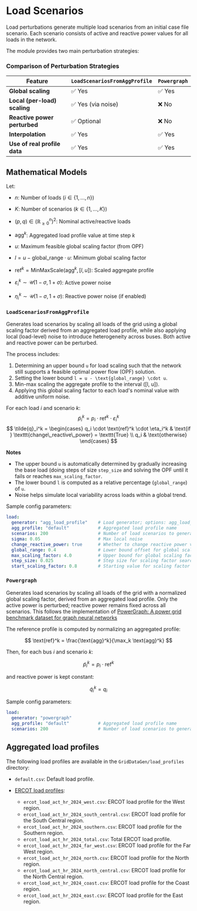# Load Scenarios


Load perturbations generate multiple load scenarios from an initial case file scenario. Each scenario consists of active and reactive power values for all loads in the network.




The module provides two main perturbation strategies:

### Comparison of Perturbation Strategies


<div class="center-table" markdown>

| Feature                      | `LoadScenariosFromAggProfile` | `Powergraph`                   |
|-----------------------------|-------------------------------|-------------------------------|
| **Global scaling**          | ✅ Yes                        | ✅ Yes                        |
| **Local (per-load) scaling**| ✅ Yes (via noise)            | ❌ No                         |
| **Reactive power perturbed**| ✅ Optional                   | ❌ No                         |
| **Interpolation**           | ✅ Yes                        | ✅ Yes                        |
| **Use of real profile data**| ✅ Yes                        | ✅ Yes                        |

</div>

## Mathematical Models

Let:

- $n$: Number of loads ($i \in \{1, \dots, n\}$)

- $K$: Number of scenarios ($k \in \{1, \dots, K\}$)

- $(p, q) \in (\mathbb{R}_{\geq 0}^n)^2$: Nominal active/reactive loads

- $\text{agg}^k$: Aggregated load profile value at time step $k$

- $u$: Maximum feasible global scaling factor (from OPF)

- $l = u - \text{global_range} \cdot u$: Minimum global scaling factor

- $\text{ref}^k = \text{MinMaxScale}(\text{agg}^k, [l, u])$: Scaled aggregate profile

- $\varepsilon_i^k \sim \mathcal{U}(1 - \sigma, 1 + \sigma)$: Active power noise

- $\eta_i^k \sim \mathcal{U}(1 - \sigma, 1 + \sigma)$: Reactive power noise (if enabled)



### `LoadScenariosFromAggProfile` 

Generates load scenarios by scaling all loads of the grid using a global scaling factor derived from an aggregated load profile, while also applying local (load-level) noise to introduce heterogeneity across buses. Both active and reactive power can be perturbed.

The process includes:

1. Determining an upper bound `u` for load scaling such that the network still
    supports a feasible optimal power flow (OPF) solution.
2. Setting the lower bound `l = u - \text{global_range} \cdot u`.
3. Min-max scaling the aggregate profile to the interval \([l, u]\).
4. Applying this global scaling factor to each load's nominal value with additive uniform noise.


For each load $i$ and scenario $k$:
$$
\tilde{p}_i^k = p_i \cdot \text{ref}^k \cdot \varepsilon_i^k
$$
$$
\tilde{q}_i^k =
\begin{cases}
q_i \cdot \text{ref}^k \cdot \eta_i^k & \text{if } \texttt{change\_reactive\_power} = \texttt{True} \\
q_i & \text{otherwise}
\end{cases}
$$

**Notes**
- The upper bound `u` is automatically determined by gradually increasing the base load (doing steps of size `step_size` and solving the OPF until it fails or reaches `max_scaling_factor`.
- The lower bound `l` is computed as a relative percentage (`global_range`) of `u`.
- Noise helps simulate local variability across loads within a global trend.

Sample config parameters:

```yaml
load:
  generator: "agg_load_profile"    # Load generator; options: agg_load_profile, powergraph
  agg_profile: "default"           # Aggregated load profile name
  scenarios: 200                   # Number of load scenarios to generate
  sigma: 0.05                      # Max local noise
  change_reactive_power: true      # Whether to change reactive power values
  global_range: 0.4                # Lower bound offset for global scaling factor
  max_scaling_factor: 4.0          # Upper bound for global scaling factor
  step_size: 0.025                 # Step size for scaling factor search
  start_scaling_factor: 0.8        # Starting value for scaling factor
```



### `Powergraph` 
Generates load scenarios by scaling all loads of the grid with a normalized global scaling factor, derived from an aggregated load profile. Only the active power is perturbed; reactive power remains fixed across all scenarios. This follows the implementation of [PowerGraph: A power grid benchmark dataset for graph neural networks](https://arxiv.org/abs/2402.02827)


The reference profile is computed by normalizing an aggregated profile:

$$
\text{ref}^k = \frac{\text{agg}^k}{\max_k \text{agg}^k}
$$

Then, for each bus $i$ and scenario $k$:

$$
\tilde{p}_i^k = p_i \cdot \text{ref}^k
$$

and reactive power is kept constant:

$$
\tilde{q}_i^k = q_i
$$

Sample config parameters:

```yaml
load:
  generator: "powergraph"    
  agg_profile: "default"           # Aggregated load profile name
  scenarios: 200                   # Number of load scenarios to generate
```

## Aggregated load profiles

The following load profiles are available in the `GridDataGen/load_profiles` directory:

- `default.csv`: Default load profile.

- [ERCOT load profiles](https://www.eia.gov/electricity/wholesalemarkets/data.php?rto=ercot):

    - `ercot_load_act_hr_2024_west.csv`: ERCOT load profile for the West region.
    - `ercot_load_act_hr_2024_south_central.csv`: ERCOT load profile for the South Central region.
    - `ercot_load_act_hr_2024_southern.csv`: ERCOT load profile for the Southern region.
    - `ercot_load_act_hr_2024_total.csv`: Total ERCOT load profile.
    - `ercot_load_act_hr_2024_far_west.csv`: ERCOT load profile for the Far West region.
    - `ercot_load_act_hr_2024_north.csv`: ERCOT load profile for the North region.
    - `ercot_load_act_hr_2024_north_central.csv`: ERCOT load profile for the North Central region.
    - `ercot_load_act_hr_2024_coast.csv`: ERCOT load profile for the Coast region.
    - `ercot_load_act_hr_2024_east.csv`: ERCOT load profile for the East region.




